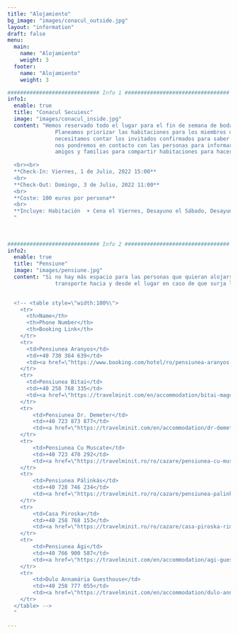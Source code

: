 ```yaml
---
title: "Alojamiento"
bg_image: "images/conacul_outside.jpg"
layout: "information"
draft: false
menu:
  main:
    name: "Alojamiento"
    weight: 3
  footer:
    name: "Alojamiento"
    weight: 3

############################# Info 1 #################################
info1:
  enable: true
  title: "Conacul Secuiesc"
  image: "images/conacul_inside.jpg"
  content: "Hemos reservado todo el lugar para el fin de semana de bodas y tendremos 27 habitaciones disponibles para los invitados.
               Planeamos priorizar las habitaciones para los miembros de la familia y los huéspedes que vienen de fuera de Rumania. <br> <br> Actualmente,
               necesitamos contar los invitados confirmados para saber cuánto espacio tendremos disponible. Una vez que tengamos un recuento más sólido,
               nos pondremos en contacto con las personas para informarles cuál será la distribución . Agradeceríamos grupos de
               amigos y familias para compartir habitaciones para hacer el mayor espacio posible y para que todos puedan emborracharse e ir directos a la cama!
 
  <br><br>
  **Check-In: Viernes, 1 de Julio, 2022 15:00**
  <br>
  **Check-Out: Domingo, 3 de Julio, 2022 11:00**
  <br>
  **Coste: 100 euros por persona**
  <br>
  **Incluye: Habitación  + Cena el Viernes, Desayuno el Sábado, Desayuno el Domingo**
  "
  
  
  
############################# Info 2 #################################
info2:
  enable: true
  title: "Pensiune"
  image: "images/pensiune.jpg"
  content: "Si no hay más espacio para las personas que quieran alojarse cerca del lugar, sugerimos que se  queden en el Pueblo de Rimetea, que tiene bastantes albergues y pensiones con encanto, llamado 'Pensiune' en rumano.Rimetea se encuentra a unos 5 minutos del sitio de la boda, y podemos organizar
               transporte hacia y desde el lugar en caso de que surja la necesidad.

   
  <!-- <table style=\"width:100%\">
    <tr>
      <th>Name</th>
      <th>Phone Number</th>
      <th>Booking Link</th>
    </tr>
    <tr>
      <td>Pensiunea Aranyos</td>
      <td>+40 730 364 639</td>
      <td><a href=\"https://www.booking.com/hotel/ro/pensiunea-aranyos.html\" target=\"_blank\">Booking</a></td>
    </tr>
    <tr>
      <td>Pensiunea Bitai</td>
      <td>+40 258 768 335</td>
      <td><a href=\"https://travelminit.com/en/accommodation/bitai-magda-guesthouse-rimetea\" target=\"_blank\">Travelminit</a></td>
    </tr>
    <tr>
        <td>Pensiunea Dr. Demeter</td>
        <td>+40 723 873 877</td>
        <td><a href=\"https://travelminit.com/en/accommodation/dr-demeter-bela-guesthouse-rimetea\" target=\"_blank\">Travelminit</a></td>
    </tr>
    <tr>
        <td>Pensiunea Cu Muscate</td>
        <td>+40 723 470 292</td>
        <td><a href=\"https://travelminit.ro/ro/cazare/pensiunea-cu-muscate-rimetea\" target=\"_blank\">Travelminit</a></td>
    </tr>
    <tr>
        <td>Pensiunea Pálinkás</td>
        <td>+40 728 746 234</td>
        <td><a href=\"https://travelminit.ro/ro/cazare/pensiunea-palinkas-rimetea\" target=\"_blank\">Travelminit</a></td>
    </tr>
    <tr>
        <td>Casa Piroska</td>
        <td>+40 258 768 153</td>
        <td><a href=\"https://travelminit.ro/ro/cazare/casa-piroska-rimetea-114923\" target=\"_blank\">Travelminit</a></td>
    </tr>
    <tr>
        <td>Pensiunea Ági</td>
        <td>+40 766 900 587</td>
        <td><a href=\"https://travelminit.com/en/accommodation/agi-guesthouse-rimetea\" target=\"_blank\">Travelminit</a></td>
    </tr>
    <tr>
        <td>Dulo Annamária Guesthouse</td>
        <td>+40 258 777 055</td>
        <td><a href=\"https://travelminit.com/en/accommodation/dulo-annamaria-guesthouse-rimetea\" target=\"_blank\">Booking</a></td>
    </tr>
  </table> -->
  "
  
---
```

